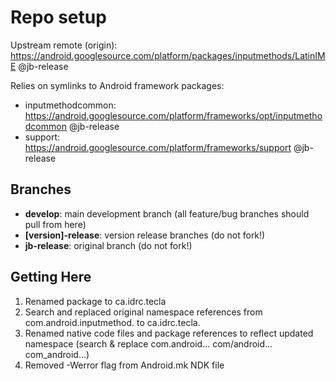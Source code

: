 # Repo setup

Upstream remote (origin): https://android.googlesource.com/platform/packages/inputmethods/LatinIME @jb-release

Relies on symlinks to Android framework packages:
* inputmethodcommon: https://android.googlesource.com/platform/frameworks/opt/inputmethodcommon @jb-release
* support: https://android.googlesource.com/platform/frameworks/support @jb-release

## Branches

* **develop**: main development branch (all feature/bug branches should pull from here)
* **[version]-release**: version release branches (do not fork!)
* **jb-release**: original branch (do not fork!)

## Getting Here

1. Renamed package to ca.idrc.tecla
1. Search and replaced original namespace references from com.android.inputmethod.<endpoint> to ca.idrc.tecla.<endpoint>
1. Renamed native code files and package references to reflect updated namespace (search & replace com.android... com/android... com_android...)
1. Removed -Werror flag from Android.mk NDK file
